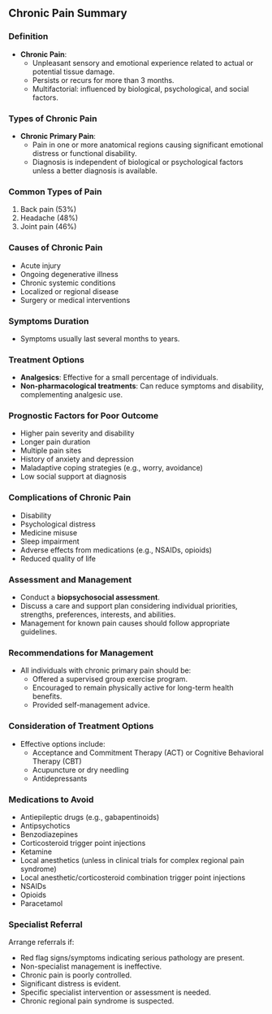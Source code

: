 ## Chronic Pain Summary

### Definition
- **Chronic Pain**: 
  - Unpleasant sensory and emotional experience related to actual or potential tissue damage.
  - Persists or recurs for more than 3 months.
  - Multifactorial: influenced by biological, psychological, and social factors.

### Types of Chronic Pain
- **Chronic Primary Pain**: 
  - Pain in one or more anatomical regions causing significant emotional distress or functional disability.
  - Diagnosis is independent of biological or psychological factors unless a better diagnosis is available.

### Common Types of Pain
1. Back pain (53%)
2. Headache (48%)
3. Joint pain (46%)

### Causes of Chronic Pain
- Acute injury
- Ongoing degenerative illness
- Chronic systemic conditions
- Localized or regional disease
- Surgery or medical interventions

### Symptoms Duration
- Symptoms usually last several months to years.

### Treatment Options
- **Analgesics**: Effective for a small percentage of individuals.
- **Non-pharmacological treatments**: Can reduce symptoms and disability, complementing analgesic use.

### Prognostic Factors for Poor Outcome
- Higher pain severity and disability
- Longer pain duration
- Multiple pain sites
- History of anxiety and depression
- Maladaptive coping strategies (e.g., worry, avoidance)
- Low social support at diagnosis

### Complications of Chronic Pain
- Disability
- Psychological distress
- Medicine misuse
- Sleep impairment
- Adverse effects from medications (e.g., NSAIDs, opioids)
- Reduced quality of life

### Assessment and Management
- Conduct a **biopsychosocial assessment**.
- Discuss a care and support plan considering individual priorities, strengths, preferences, interests, and abilities.
- Management for known pain causes should follow appropriate guidelines.

### Recommendations for Management
- All individuals with chronic primary pain should be:
  - Offered a supervised group exercise program.
  - Encouraged to remain physically active for long-term health benefits.
  - Provided self-management advice.

### Consideration of Treatment Options
- Effective options include:
  - Acceptance and Commitment Therapy (ACT) or Cognitive Behavioral Therapy (CBT)
  - Acupuncture or dry needling
  - Antidepressants

### Medications to Avoid
- Antiepileptic drugs (e.g., gabapentinoids)
- Antipsychotics
- Benzodiazepines
- Corticosteroid trigger point injections
- Ketamine
- Local anesthetics (unless in clinical trials for complex regional pain syndrome)
- Local anesthetic/corticosteroid combination trigger point injections
- NSAIDs
- Opioids
- Paracetamol

### Specialist Referral
Arrange referrals if:
- Red flag signs/symptoms indicating serious pathology are present.
- Non-specialist management is ineffective.
- Chronic pain is poorly controlled.
- Significant distress is evident.
- Specific specialist intervention or assessment is needed.
- Chronic regional pain syndrome is suspected.